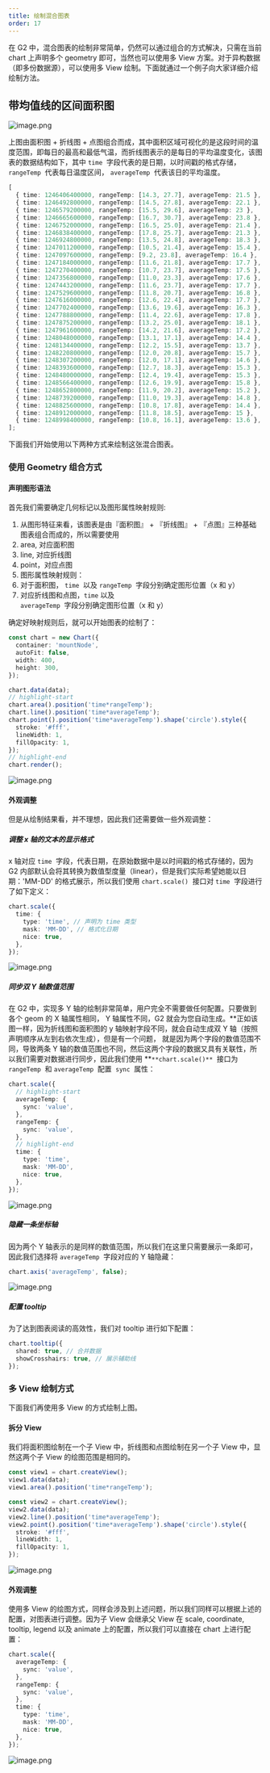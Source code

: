 ```yaml
---
title: 绘制混合图表
order: 17
---
```


在 G2 中，混合图表的绘制非常简单，仍然可以通过组合的方式解决，只需在当前 chart 上声明多个 geometry 即可，当然也可以使用多 View 方案。对于异构数据（即多份数据源），可以使用多 View 绘制。下面就通过一个例子向大家详细介绍绘制方法。

## 带均值线的区间面积图

![image.png](https://gw.alipayobjects.com/mdn/rms_f5c722/afts/img/A*UfNRQKvL1DkAAAAAAAAAAABkARQnAQ)

上图由面积图 + 折线图 + 点图组合而成，其中面积区域可视化的是这段时间的温度范围，即每日的最高和最低气温，而折线图表示的是每日的平均温度变化，该图表的数据结构如下，其中 `time`  字段代表的是日期，以时间戳的格式存储， `rangeTemp`  代表每日温度区间， `averageTemp`  代表该日的平均温度。

```typescript
[
  { time: 1246406400000, rangeTemp: [14.3, 27.7], averageTemp: 21.5 },
  { time: 1246492800000, rangeTemp: [14.5, 27.8], averageTemp: 22.1 },
  { time: 1246579200000, rangeTemp: [15.5, 29.6], averageTemp: 23 },
  { time: 1246665600000, rangeTemp: [16.7, 30.7], averageTemp: 23.8 },
  { time: 1246752000000, rangeTemp: [16.5, 25.0], averageTemp: 21.4 },
  { time: 1246838400000, rangeTemp: [17.8, 25.7], averageTemp: 21.3 },
  { time: 1246924800000, rangeTemp: [13.5, 24.8], averageTemp: 18.3 },
  { time: 1247011200000, rangeTemp: [10.5, 21.4], averageTemp: 15.4 },
  { time: 1247097600000, rangeTemp: [9.2, 23.8], averageTemp: 16.4 },
  { time: 1247184000000, rangeTemp: [11.6, 21.8], averageTemp: 17.7 },
  { time: 1247270400000, rangeTemp: [10.7, 23.7], averageTemp: 17.5 },
  { time: 1247356800000, rangeTemp: [11.0, 23.3], averageTemp: 17.6 },
  { time: 1247443200000, rangeTemp: [11.6, 23.7], averageTemp: 17.7 },
  { time: 1247529600000, rangeTemp: [11.8, 20.7], averageTemp: 16.8 },
  { time: 1247616000000, rangeTemp: [12.6, 22.4], averageTemp: 17.7 },
  { time: 1247702400000, rangeTemp: [13.6, 19.6], averageTemp: 16.3 },
  { time: 1247788800000, rangeTemp: [11.4, 22.6], averageTemp: 17.8 },
  { time: 1247875200000, rangeTemp: [13.2, 25.0], averageTemp: 18.1 },
  { time: 1247961600000, rangeTemp: [14.2, 21.6], averageTemp: 17.2 },
  { time: 1248048000000, rangeTemp: [13.1, 17.1], averageTemp: 14.4 },
  { time: 1248134400000, rangeTemp: [12.2, 15.5], averageTemp: 13.7 },
  { time: 1248220800000, rangeTemp: [12.0, 20.8], averageTemp: 15.7 },
  { time: 1248307200000, rangeTemp: [12.0, 17.1], averageTemp: 14.6 },
  { time: 1248393600000, rangeTemp: [12.7, 18.3], averageTemp: 15.3 },
  { time: 1248480000000, rangeTemp: [12.4, 19.4], averageTemp: 15.3 },
  { time: 1248566400000, rangeTemp: [12.6, 19.9], averageTemp: 15.8 },
  { time: 1248652800000, rangeTemp: [11.9, 20.2], averageTemp: 15.2 },
  { time: 1248739200000, rangeTemp: [11.0, 19.3], averageTemp: 14.8 },
  { time: 1248825600000, rangeTemp: [10.8, 17.8], averageTemp: 14.4 },
  { time: 1248912000000, rangeTemp: [11.8, 18.5], averageTemp: 15 },
  { time: 1248998400000, rangeTemp: [10.8, 16.1], averageTemp: 13.6 },
];
```

下面我们开始使用以下两种方式来绘制这张混合图表。

### 使用 Geometry 组合方式

#### 声明图形语法

首先我们需要确定几何标记以及图形属性映射规则:

1. 从图形特征来看，该图表是由『面积图』 + 『折线图』 + 『点图』三种基础图表组合而成的，所以需要使用
1. area, 对应面积图
1. line, 对应折线图
1. point，对应点图
1. 图形属性映射规则：
1. 对于面积图， `time`  以及 `rangeTemp`  字段分别确定图形位置（x 和 y）
1. 对应折线图和点图，`time` 以及 `averageTemp`  字段分别确定图形位置（x 和 y）

确定好映射规则后，就可以开始图表的绘制了：

```typescript
const chart = new Chart({
  container: 'mountNode',
  autoFit: false,
  width: 400,
  height: 300,
});

chart.data(data);
// highlight-start
chart.area().position('time*rangeTemp');
chart.line().position('time*averageTemp');
chart.point().position('time*averageTemp').shape('circle').style({
  stroke: '#fff',
  lineWidth: 1,
  fillOpacity: 1,
});
// highlight-end
chart.render();
```

![image.png](https://gw.alipayobjects.com/mdn/rms_f5c722/afts/img/A*nFqKTJkZuBQAAAAAAAAAAABkARQnAQ)

#### 外观调整

但是从绘制结果看，并不理想，因此我们还需要做一些外观调整：

##### 调整 x 轴的文本的显示格式

x 轴对应 `time`  字段，代表日期，在原始数据中是以时间戳的格式存储的，因为 G2 内部默认会将其转换为数值型度量（linear），但是我们实际希望她能以日期：'MM-DD' 的格式展示，所以我们使用 `chart.scale()`  接口对 `time`  字段进行了如下定义：

```typescript
chart.scale({
  time: {
    type: 'time', // 声明为 time 类型
    mask: 'MM-DD', // 格式化日期
    nice: true,
  },
});
```

![image.png](https://gw.alipayobjects.com/mdn/rms_f5c722/afts/img/A*3SXNQJ3VgjYAAAAAAAAAAABkARQnAQ)

##### 同步双 Y 轴数值范围

在 G2 中，实现多 Y 轴的绘制非常简单，用户完全不需要做任何配置。只要做到各个 geom 的 X 轴属性相同， Y 轴属性不同，G2 就会为您自动生成。**正如该图一样，因为折线图和面积图的 y 轴映射字段不同，就会自动生成双 Y 轴（按照声明顺序从左到右依次生成），但是有一个问题， 就是因为两个字段的数值范围不同，导致两条 Y 轴的数值范围也不同，然后这两个字段的数据又具有关联性，所以我们需要对数据进行同步，因此我们使用 **`**chart.scale()**`  接口为 `rangeTemp`  和 `averageTemp`  配置  `sync`  属性：

```typescript
chart.scale({
  // highlight-start
  averageTemp: {
    sync: 'value',
  },
  rangeTemp: {
    sync: 'value',
  },
  // highlight-end
  time: {
    type: 'time',
    mask: 'MM-DD',
    nice: true,
  },
});
```

![image.png](https://gw.alipayobjects.com/mdn/rms_f5c722/afts/img/A*oqPvSpZtrr0AAAAAAAAAAABkARQnAQ)

##### 隐藏一条坐标轴

因为两个 Y 轴表示的是同样的数值范围，所以我们在这里只需要展示一条即可，因此我们选择将 `averageTemp`  字段对应的 Y 轴隐藏：

```typescript
chart.axis('averageTemp', false);
```

![image.png](https://gw.alipayobjects.com/mdn/rms_f5c722/afts/img/A*jFcOQa0RyjYAAAAAAAAAAABkARQnAQ)

##### 配置 tooltip

为了达到图表阅读的高效性，我们对 tooltip 进行如下配置：

```typescript
chart.tooltip({
  shared: true, // 合并数据
  showCrosshairs: true, // 展示辅助线
});
```

### 多 View 绘制方式

下面我们再使用多 View 的方式绘制上图。

#### 拆分 View

我们将面积图绘制在一个子 View 中，折线图和点图绘制在另一个子 View 中，显然这两个子 View 的绘图范围是相同的。

```typescript
const view1 = chart.createView();
view1.data(data);
view1.area().position('time*rangeTemp');

const view2 = chart.createView();
view2.data(data);
view2.line().position('time*averageTemp');
view2.point().position('time*averageTemp').shape('circle').style({
  stroke: '#fff',
  lineWidth: 1,
  fillOpacity: 1,
});
```

![image.png](https://gw.alipayobjects.com/mdn/rms_f5c722/afts/img/A*E94IQJUDFBYAAAAAAAAAAABkARQnAQ)

#### 外观调整

使用多 View 的绘图方式，同样会涉及到上述问题，所以我们同样可以根据上述的配置，对图表进行调整。因为子 View 会继承父 View 在 scale, coordinate, tooltip, legend 以及 animate 上的配置，所以我们可以直接在 chart 上进行配置：

```typescript
chart.scale({
  averageTemp: {
    sync: 'value',
  },
  rangeTemp: {
    sync: 'value',
  },
  time: {
    type: 'time',
    mask: 'MM-DD',
    nice: true,
  },
});
```

![image.png](https://gw.alipayobjects.com/mdn/rms_f5c722/afts/img/A*_vwcRIy60GIAAAAAAAAAAABkARQnAQ)
